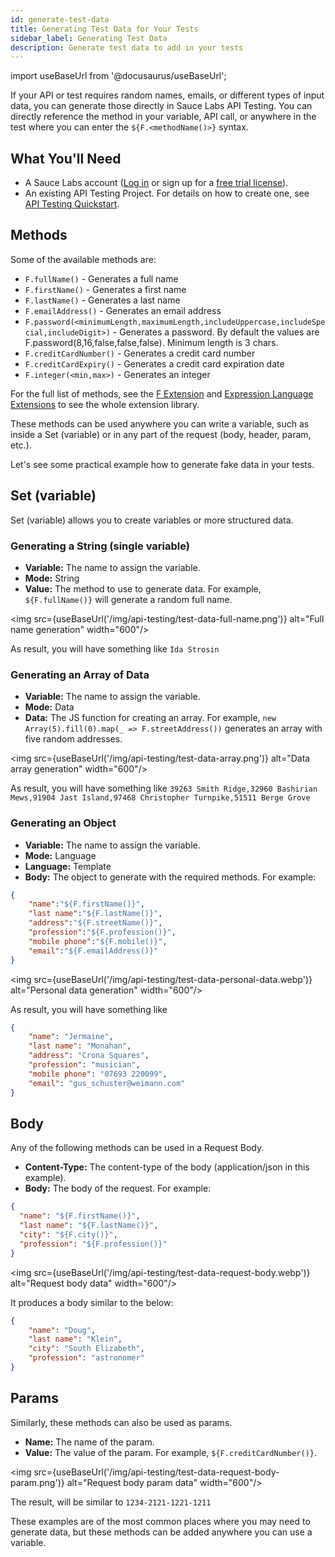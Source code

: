 ```yaml
---
id: generate-test-data
title: Generating Test Data for Your Tests
sidebar_label: Generating Test Data
description: Generate test data to add in your tests
---
```


import useBaseUrl from '@docusaurus/useBaseUrl';

If your API or test requires random names, emails, or different types of input data, you can generate those directly in Sauce Labs API Testing. You can directly reference the method in your variable, API call, or anywhere in the test where you can enter the `${F.<methodName()>}` syntax.

## What You'll Need

- A Sauce Labs account ([Log in](https://accounts.saucelabs.com/am/XUI/#login/) or sign up for a [free trial license](https://saucelabs.com/sign-up)).
- An existing API Testing Project. For details on how to create one, see [API Testing Quickstart](/api-testing/quickstart/).

## Methods

Some of the available methods are:

- `F.fullName()` - Generates a full name
- `F.firstName()` - Generates a first name
- `F.lastName()` - Generates a last name
- `F.emailAddress()` - Generates an email address
- `F.password(<minimumLength,maximumLength,includeUppercase,includeSpecial,includeDigit>)` - Generates a password. By default the values are F.password(8,16,false,false,false). Minimum length is 3 chars.
- `F.creditCardNumber()` - Generates a credit card number
- `F.creditCardExpiry()` - Generates a credit card expiration date
- `F.integer(<min,max>)` - Generates an integer

For the full list of methods, see the [F Extension](/api-testing/composer/expressions/#f) and [Expression Language Extensions](/api-testing/composer/expressions/#expression-language-extensions) to see the whole extension library.

These methods can be used anywhere you can write a variable, such as inside a Set (variable) or in any part of the request (body, header, param, etc.).

Let's see some practical example how to generate fake data in your tests.

## Set (variable)

Set (variable) allows you to create variables or more structured data.

### Generating a String (single variable)

- **Variable:** The name to assign the variable.
- **Mode:** String
- **Value:** The method to use to generate data. For example, `${F.fullName()}` will generate a random full name.

<img src={useBaseUrl('/img/api-testing/test-data-full-name.png')} alt="Full name generation" width="600"/>

As result, you will have something like `Ida Strosin`

### Generating an Array of Data

- **Variable:** The name to assign the variable.
- **Mode:** Data
- **Data:** The JS function for creating an array. For example, `new Array(5).fill(0).map(_ => F.streetAddress())` generates an array with five random addresses.

<img src={useBaseUrl('/img/api-testing/test-data-array.png')} alt="Data array generation" width="600"/>

As result, you will have something like `39263 Smith Ridge,32960 Bashirian Mews,91904 Jast Island,97468 Christopher Turnpike,51511 Berge Grove`

### Generating an Object

- **Variable:** The name to assign the variable.
- **Mode:** Language
- **Language:** Template
- **Body:** The object to generate with the required methods. For example:

```json
{
    "name":"${F.firstName()}",
    "last name":"${F.lastName()}",
    "address":"${F.streetName()}",
    "profession":"${F.profession()}",
    "mobile phone":"${F.mobile()}",
    "email":"${F.emailAddress()}"
}
```

<img src={useBaseUrl('/img/api-testing/test-data-personal-data.webp')} alt="Personal data generation" width="600"/>

As result, you will have something like

```json
{
    "name": "Jermaine",
    "last name": "Monahan",
    "address": "Crona Squares",
    "profession": "musician",
    "mobile phone": "07693 220099",
    "email": "gus_schuster@weimann.com"
}
```

## Body

Any of the following methods can be used in a Request Body.

- **Content-Type:** The content-type of the body (application/json in this example).
- **Body:** The body of the request. For example:

```json
{
  "name": "${F.firstName()}",
  "last name": "${F.lastName()}",
  "city": "${F.city()}",
  "profession": "${F.profession()}"
}
```

<img src={useBaseUrl('/img/api-testing/test-data-request-body.webp')} alt="Request body data" width="600"/>

It produces a body similar to the below:

```json
{
    "name": "Doug",
    "last name": "Klein",
    "city": "South Elizabeth",
    "profession": "astronomer"
}
```

## Params

Similarly, these methods can also be used as params.

- **Name:** The name of the param.
- **Value:** The value of the param. For example, `${F.creditCardNumber()}`.

<img src={useBaseUrl('/img/api-testing/test-data-request-body-param.png')} alt="Request body param data" width="600"/>

The result, will be similar to `1234-2121-1221-1211`

These examples are of the most common places where you may need to generate data, but these methods can be added anywhere you can use a variable.
